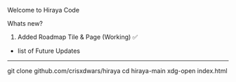 Welcome to Hiraya Code

Whats new?

1. Added Roadmap Tile & Page (Working) ✅
  - list of Future Updates

--------------------------------------
git clone github.com/crisxdwars/hiraya
cd hiraya-main
xdg-open index.html
